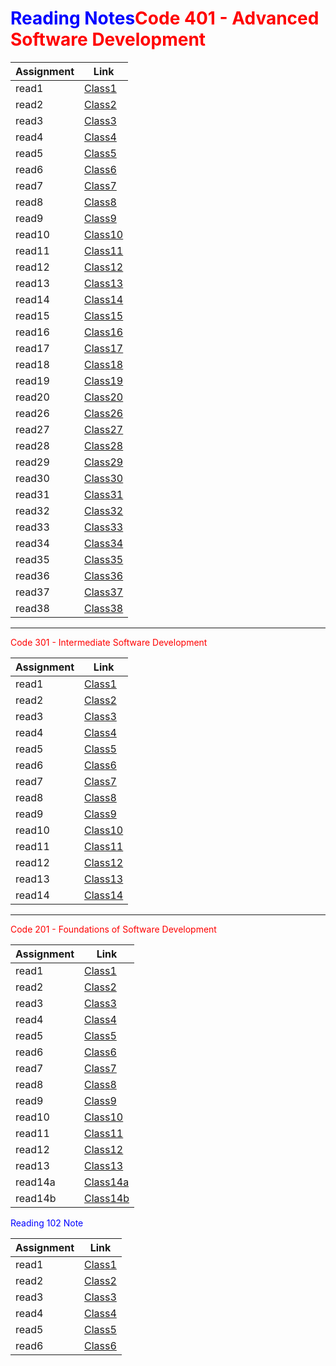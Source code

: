 
# <span style="color:Blue">Reading Notes</span><span style="color:red">Code 401 - Advanced Software Development

| Assignment      | Link |
| ----------- | ----------- |
| read1  | [Class1](401/1.md)       |
| read2  | [Class2](401/02.md)      |
| read3  | [Class3](401/03.md)      |
| read4  | [Class4](401/04.md)      |
| read5  | [Class5](401/05.md)      |
| read6  | [Class6](401/06.md)      |
| read7  | [Class7](401/07.md)      |
| read8  | [Class8](401/08.md)      |
| read9  | [Class9](401/09.md)      |
| read10 | [Class10](401/10.md)     |
| read11 | [Class11](401/11.md)     |
| read12 | [Class12](401/12.md)     |
| read13 | [Class13](401/13.md)     |
| read14 | [Class14](401/14.md)     |
| read15 | [Class15](401/15.md)     |
| read16 | [Class16](401/16.md)     |
| read17 | [Class17](401/17.md)     |
| read18 | [Class18](401/18.md)     |
| read19 | [Class19](401/19.md)     |
| read20 | [Class20](401/20.md)     |
| read26 | [Class26](401/26.md)     |
| read27 | [Class27](401/27.md)     |
| read28 | [Class28](401/28.md)     |
| read29 | [Class29](401/29.md)     |
| read30 | [Class30](401/30.md)     |
| read31 | [Class31](401/31.md)     |
| read32 | [Class32](401/32.md)     |
| read33 | [Class33](401/33.md)     |
| read34 | [Class34](401/34.md)     |
| read35 | [Class35](401/35.md)     |
| read36 | [Class36](401/36.md)     |
| read37 | [Class37](401/37.md)     |
| read38 | [Class38](401/38.md)     |

------------------------------

<span style="color:red"> Code 301 - Intermediate Software Development

| Assignment      | Link |
| ----------- | ----------- |
| read1  | [Class1](301/1.md)        |
| read2  | [Class2](301/2.md)        |
| read3  | [Class3](301/3.md)        |
| read4  | [Class4](301/4.md)        |
| read5  | [Class5](301/5.md)        |
| read6  | [Class6](301/6.md)        |
| read7  | [Class7](301/7.md)        |
| read8  | [Class8](301/8.md)        |
| read9  | [Class9](301/9.md)        |
| read10 | [Class10](301/11.md)     |
| read11 | [Class11](301/11.md)     |
| read12 | [Class12](301/12.md)     |
| read13 | [Class13](301/13.md)     |
| read14 | [Class14](301/14.md)     |

------------------------------



<span style="color:red"> Code 201 - Foundations of Software Development

| Assignment      | Link |
| ----------- | ----------- |
| read1  | [Class1](201/1.md)        |
| read2  | [Class2](201/2.md)        |
| read3  | [Class3](201/3.md)        |
| read4  | [Class4](201/4.md)        |
| read5  | [Class5](201/5.md)        |
| read6  | [Class6](201/6.md)        |
| read7  | [Class7](201/7.md)        |
| read8  | [Class8](201/8.md)        |
| read9  | [Class9](201/9.md)        |
| read10 | [Class10](201/10.md)      |
| read11 | [Class11](201/11.md)      |
| read12 | [Class12](201/12.md)      |
| read13 | [Class13](201/13.md)      |
| read14a | [Class14a](201/14.md)      |
| read14b | [Class14b](201/14b.md)      |


<span style="color:Blue"> Reading 102 Note

| Assignment      | Link |
| ----------- | ----------- |
| read1  | [Class1](class1.md)        |
| read2  | [Class2](class2.md)        |
| read3  | [Class3](class3.md)        |
| read4  | [Class4](class4.md)        |
| read5  | [Class5](class5.md)        |
| read6  | [Class6](class6.md)        |
